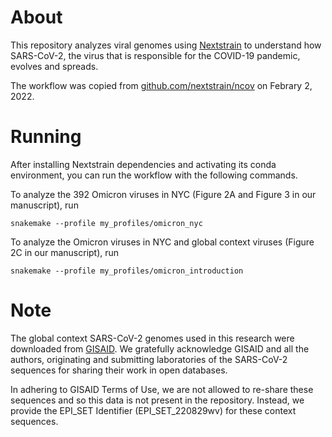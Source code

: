 # About

This repository analyzes viral genomes using [Nextstrain](https://nextstrain.org) to understand how SARS-CoV-2, the virus that is responsible for the COVID-19 pandemic, evolves and spreads.

The workflow was copied from [github.com/nextstrain/ncov](https://github.com/nextstrain/ncov) on Febrary 2, 2022.

# Running

After installing Nextstrain dependencies and activating its conda environment, you can run the workflow with the following commands.

To analyze the 392 Omicron viruses in NYC (Figure 2A and Figure 3 in our manuscript), run

```
snakemake --profile my_profiles/omicron_nyc
```

To analyze the Omicron viruses in NYC and global context viruses (Figure 2C in our manuscript), run

```
snakemake --profile my_profiles/omicron_introduction
```

# Note

The global context SARS-CoV-2 genomes used in this research were downloaded from [GISAID](https://gisaid.org/). We gratefully acknowledge GISAID and all the authors, originating and submitting laboratories of the SARS-CoV-2 sequences for sharing their work in open databases.

In adhering to GISAID Terms of Use, we are not allowed to re-share these sequences and so this data is not present in the repository. Instead, we provide the EPI_SET Identifier (EPI_SET_220829wv) for these context sequences.
